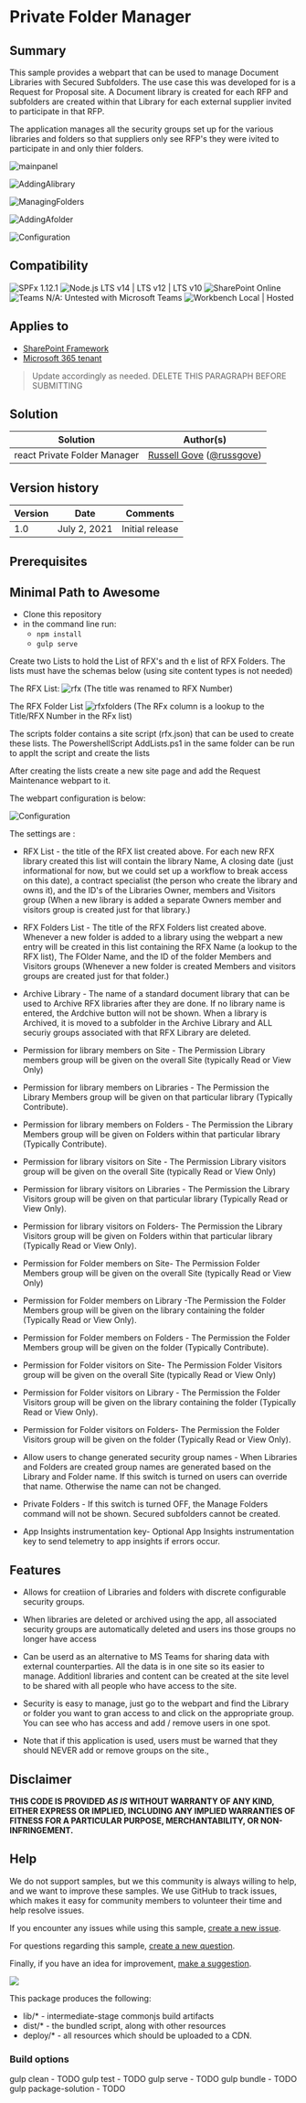 # Private Folder Manager

## Summary

This sample provides a webpart that can be used to manage Document Libraries with Secured Subfolders. The use case this was developed for is a Request for Proposal site. A Document library is created for each RFP and subfolders are created within that Library for each external supplier invited to participate in that RFP.

The application manages all the security groups set up for the various libraries and folders so that suppliers only see RFP's they were ivited to participate in and only thier folders.


![mainpanel](assets/HomeScreen.png "Main Screen")

![AddingAlibrary](assets/AddALibrary.png "Add A library")

![ManagingFolders](assets/ManageFolders.png "Manage Folders")

![AddingAfolder](assets/AddAFolder.png "Add a folder")

![Configuration](assets/Configuration.png "Configuration")



## Compatibility

![SPFx 1.12.1](https://img.shields.io/badge/SPFx-1.12.1-green.svg)
![Node.js LTS v14 | LTS v12 | LTS v10](https://img.shields.io/badge/Node.js-LTS%20v14%20%7C%20LTS%20v12%20%7C%20LTS%20v10-green.svg) 
![SharePoint Online](https://img.shields.io/badge/SharePoint-Online-yellow.svg)
![Teams N/A: Untested with Microsoft Teams](https://img.shields.io/badge/Teams-N%2FA-lightgrey.svg "Untested with Microsoft Teams") 
![Workbench Local | Hosted](https://img.shields.io/badge/Workbench-Local%20%7C%20Hosted-green.svg)



## Applies to

* [SharePoint Framework](https://docs.microsoft.com/sharepoint/dev/spfx/sharepoint-framework-overview)
* [Microsoft 365 tenant](https://docs.microsoft.com/sharepoint/dev/spfx/set-up-your-development-environment)

> Update accordingly as needed.
> DELETE THIS PARAGRAPH BEFORE SUBMITTING

## Solution

Solution|Author(s)
--------|---------
react Private Folder Manager | [Russell Gove](https://github.com/russgove) ([@russgove](https://twitter.com/russgove))

## Version history

Version|Date|Comments
-------|----|--------
1.0|July 2, 2021|Initial release

## Prerequisites


## Minimal Path to Awesome

* Clone this repository
* in the command line run:
  * `npm install`
  * `gulp serve`

Create two Lists to hold the List of RFX's and th
e list of RFX Folders.
The lists must have the schemas below (using site content types is not needed)

The RFX List:
![rfx](assets/RFX.PNG "RFX")
(The title was renamed to RFX Number)

The RFX Folder List
![rfxfolders](assets/RFXFolders.PNG "RFXFolders")
(The RFx column is a lookup to the Title/RFX Number in the RFx list)

The scripts folder contains a site script (rfx.json) that can be used to create these lists.
The PowershellScript AddLists.ps1 in the same folder can be run to applt the script and create the lists

After creating the lists create a new site page and add the Request Maintenance webpart to it. 

The webpart configuration is below:

![Configuration](assets/Configuration.png "Configuration")

The settings are :
* RFX List - the title of the RFX list created above. For each new RFX library created this list will contain the library Name, A closing date (just informational for now, but we could set up a workflow to break access on this date), a contract specialist (the person who create the library and owns it), and the ID's of the Libraries Owner, members and Visitors group (When a new library is added a separate Owners member and visitors group is created just for that library.)

* RFX Folders List - The title of the RFX Folders list created above. Whenever a new folder is added to a library using the webpart a new entry will be created in this list containing the RFX Name (a lookup to the RFX list), The FOlder Name, and the ID of the folder Members and Visitors groups (Whenever a new folder is created Members and visitors groups are created just for that folder.)

* Archive Library - The name of a standard document library that can be used to Archive RFX libraries after they are done. If no library name is entered, the Ardchive button will not be shown. When a library is Archived, it is moved to a subfolder in the Archive Library and ALL securiy groups associated with that RFX Library are deleted. 

* Permission for library members on Site - The Permission Library members group will be given on the overall Site (typically Read or View Only)

* Permission for library members on Libraries - The Permission the Library Members group will be given on that particular library  (Typically Contribute).

* Permission for library members on Folders - The Permission the Library Members group will be given on Folders within that particular library  (Typically Contribute).

* Permission for library visitors on Site - The Permission Library visitors group will be given on the overall Site (typically Read or View Only)

* Permission for library visitors on Libraries -  The Permission the Library Visitors group will be given on that particular library  (Typically Read or View Only).

* Permission for library visitors on Folders- The Permission the Library Visitors group will be given on Folders within that particular library  (Typically Read or View Only).

* Permission for Folder members on Site- The Permission Folder Members group will be given on the overall Site (typically Read or View Only)

* Permission for Folder members on Library -The Permission the Folder Members group will be given on the library containing the folder   (Typically Read or View Only).

* Permission for Folder members on Folders - The Permission the Folder Members group will be given on the folder   (Typically Contribute).

* Permission for Folder visitors on Site- The Permission Folder Visitors group will be given on the overall Site (typically Read or View Only)

* Permission for Folder visitors on Library - The Permission the Folder Visitors group will be given on the library containing the folder   (Typically Read or View Only).

* Permission for Folder visitors on Folders- The Permission the Folder Visitors group will be given on the  folder   (Typically Read or View Only).

* Allow users to change generated security group names - When Libraries and Folders are created group names are generated based on the Library and Folder name. If this switch is turned on users can override that name. Otherwise the name can not be changed.

* Private Folders - If this switch is turned OFF, the Manage Folders command will not be shown. Secured subfolders cannot be created. 

* App Insights instrumentation key- Optional App Insights instrumentation key to send telemetry to app insights if errors occur.

## Features

* Allows for creatiion of Libraries and folders with discrete configurable security groups.

* When libraries are deleted or archived using the app, all associated security groups are automatically deleted and users ins those groups no longer have access

* Can be userd as an alternative to MS Teams for sharing data with external counterparties. All the data is in one site so its easier to manage. Additionl libraries and content can be created at the site level to be shared with all people who have access to the site.

* Security is easy to manage, just go to the webpart and find the Library or folder you want to gran access to and click on the appropriate group. You can see who has access and add / remove users in one spot.

* Note that if this application is used, users must be warned that they should NEVER add or remove groups on the site.,



## Disclaimer

**THIS CODE IS PROVIDED *AS IS* WITHOUT WARRANTY OF ANY KIND, EITHER EXPRESS OR IMPLIED, INCLUDING ANY IMPLIED WARRANTIES OF FITNESS FOR A PARTICULAR PURPOSE, MERCHANTABILITY, OR NON-INFRINGEMENT.**

## Help

We do not support samples, but we this community is always willing to help, and we want to improve these samples. We use GitHub to track issues, which makes it easy for  community members to volunteer their time and help resolve issues.

If you encounter any issues while using this sample, [create a new issue](https://github.com/pnp/sp-dev-fx-webparts/issues/new?assignees=&labels=Needs%3A+Triage+%3Amag%3A%2Ctype%3Abug-suspected&template=bug-report.yml&sample=YOUR-SOLUTION-NAME&authors=@YOURGITHUBUSERNAME&title=YOUR-SOLUTION-NAME%20-%20).

For questions regarding this sample, [create a new question](https://github.com/pnp/sp-dev-fx-webparts/issues/new?assignees=&labels=Needs%3A+Triage+%3Amag%3A%2Ctype%3Abug-suspected&template=question.yml&sample=YOUR-SOLUTION-NAME&authors=@YOURGITHUBUSERNAME&title=YOUR-SOLUTION-NAME%20-%20).

Finally, if you have an idea for improvement, [make a suggestion](https://github.com/pnp/sp-dev-fx-webparts/issues/new?assignees=&labels=Needs%3A+Triage+%3Amag%3A%2Ctype%3Abug-suspected&template=suggestion.yml&sample=YOUR-SOLUTION-NAME&authors=@YOURGITHUBUSERNAME&title=YOUR-SOLUTION-NAME%20-%20).

<img src="https://telemetry.sharepointpnp.com/sp-dev-fx-webparts/samples/YOUR-SOLUTION-NAME" />

This package produces the following:

* lib/* - intermediate-stage commonjs build artifacts
* dist/* - the bundled script, along with other resources
* deploy/* - all resources which should be uploaded to a CDN.

### Build options

gulp clean - TODO
gulp test - TODO
gulp serve - TODO
gulp bundle - TODO
gulp package-solution - TODO

